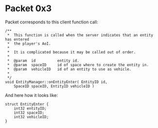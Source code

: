 # Packet 0x3

Packet corresponds to this client function call:

```
/**
 *	This function is called when the server indicates that an entity has entered
 *	the player's AoI.
 *
 *	It is complicated because it may be called out of order.
 *
 *	@param	id			entity id.
 *	@param	spaceID		id of space where to create the entity in.
 *	@param	vehicleID	id of an entity to use as vehicle.
 *
 */
void EntityManager::onEntityEnter( EntityID id,
	SpaceID spaceID, EntityID vehicleID )
```

And here how it looks like:

```
struct EntityEnter {
    int32 entityID;
    int32 spaceID;
    int32 vehicleID;
}
```
